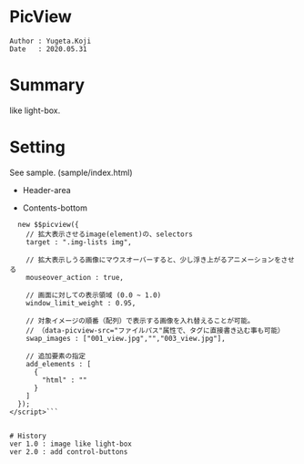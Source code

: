 PicView
==
```
Author : Yugeta.Koji
Date   : 2020.05.31
```

# Summary
 like light-box.

# Setting
  See sample. (sample/index.html)

  - Header-area
  <script src="../src/picview.js"></script>

  - Contents-bottom
```<script>
  new $$picview({
    // 拡大表示させるimage(element)の、selectors
    target : ".img-lists img",

    // 拡大表示しうる画像にマウスオーバーすると、少し浮き上がるアニメーションをさせる
    mouseover_action : true,

    // 画面に対しての表示領域 (0.0 ~ 1.0)
    window_limit_weight : 0.95,

    // 対象イメージの順番（配列）で表示する画像を入れ替えることが可能。
    // （data-picview-src="ファイルパス"属性で、タグに直接書き込む事も可能）
    swap_images : ["001_view.jpg","","003_view.jpg"],

    // 追加要素の指定
    add_elements : [
      {
        "html" : ""
      }
    ]
  });
</script>```


# History
ver 1.0 : image like light-box
ver 2.0 : add control-buttons